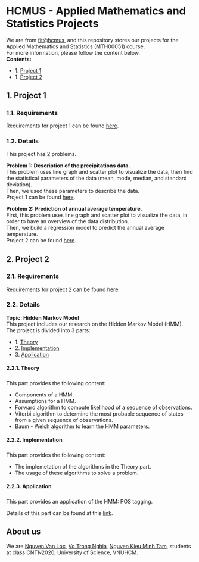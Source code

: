 # HCMUS - Applied Mathematics and Statistics Projects
We are from [fit@hcmus](https://www.fit.hcmus.edu.vn/vn/), and this repository stores our projects for the Applied Mathematics and Statistics (MTH00051) course.  
For more information, please follow the content below.  
<span style="font-weight: bold;">Contents:</span>
<ul>
<li> 1. <a href="project-1"> Project 1 </a></li>
<li> 1. <a href="project-2"> Project 2 </a></li>
</ul> 

## 1. Project 1
<h5 id="project-1"></h5>

### 1.1. Requirements
Requirements for project 1 can be found [here](https://github.com/vanloc1808/HCMUS-Applied-Maths-and-Statistics-Projects/blob/main/Project-1/Project_01_TUDTK.pdf).  

### 1.2. Details
This project has 2 problems. 
   
**Problem 1: Description of the precipitations data.**  
This problem uses line graph and scatter plot to visualize the data, then find the statistical parameters of the data (mean, mode, median, and standard deviation).  
Then, we used these parameters to describe the data.  
Project 1 can be found [here](https://github.com/vanloc1808/HCMUS-Applied-Maths-and-Statistics-Projects/tree/main/Project-1).
  
**Problem 2: Prediction of annual average temperature.**  
First, this problem uses line graph and scatter plot to visualize the data, in order to have an overview of the data distribution.  
Then, we build a regression model to predict the annual average temperature.  
Project 2 can be found [here](https://github.com/vanloc1808/HCMUS-Applied-Maths-and-Statistics-Projects/tree/main/Project-2).

## 2. Project 2
<h5 id="project-2"></h5>

### 2.1. Requirements
Requirements for project 2 can be found [here](https://github.com/vanloc1808/HCMUS-Applied-Maths-and-Statistics-Projects/blob/main/Project-2/Project_02_TUDTK.pdf).

### 2.2. Details
**Topic: Hidden Markov Model**  
This project includes our research on the Hidden Markov Model (HMM).  
The project is divided into 3 parts:
<ul>
<li> 1. <a href="project-2-1"> Theory </a></li>
<li> 2. <a href="project-2-2"> Implementation </a></li>
<li> 3. <a href="project-2-1"> Application </a></li>
</ul>

#### 2.2.1. Theory
<h5 id="project-2-1"></h5>
This part provides the following content:
<ul>
<li>Components of a HMM.</li>
<li>Assumptions for a HMM.</li>
<li>Forward algorithm to compute likelihood of a sequence of observations.</li>
<li>Viterbi algorithm to determine the most probable sequence of states from a given sequence of observations.</li>
<li>Baum - Welch algorithm to learn the HMM parameters.</li>
</ul>

#### 2.2.2. Implementation
<h5 id="project-2-2"></h5>
This part provides the following content:
<ul>
<li>The implemetation of the algorithms in the Theory part.</li>
<li>The usage of these algorithms to solve a problem.</li>
</ul>

#### 2.2.3. Application
<h5 id="project-2-3"></h5>
This part provides an application of the HMM: POS tagging.  

Details of this part can be found at this <a href="https://github.com/vanloc1808/HCMUS-Applied-Maths-and-Statistics-Projects/blob/main/Project-2/03.%20Application/Application.ipynb">link</a>.

## About us
We are [Nguyen Van Loc](https://github.com/vanloc1808), [Vo Trong Nghia](https://github.com/mekanican), [Nguyen Kieu Minh Tam](https://github.com/nkmt3x7x7x7), students at class CNTN2020, University of Science, VNUHCM.
